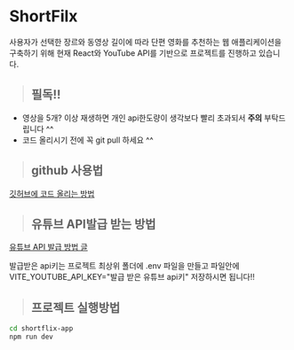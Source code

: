 # ShortFilx
사용자가 선택한 장르와 동영상 길이에 따라 단편 영화를 추천하는 웹 애플리케이션을 구축하기 위해 현재 React와 YouTube API를 기반으로 프로젝트를 진행하고 있습니다.


>
> ## 필독!!
* 영상을 5개? 이상 재생하면 개인 api한도량이 생각보다 빨리 초과되서 **주의** 부탁드립니다 ^^
* 코드 올리시기 전에 꼭 git pull 하세요 ^^

> ## github 사용법
[깃허브에 코드 올리는 방법](https://velog.io/@gooriiie/Github-Github%EC%97%90-%EC%BD%94%EB%93%9C-%EC%98%AC%EB%A6%AC%EA%B8%B0)

> ## 유튜브 API발급 받는 방법
[유튜브 API 발급 방법 글](https://boleesystem.tistory.com/996)

발급받은 api키는 프로젝트 최상위 폴더에 .env 파일을 만들고 파일안에 VITE_YOUTUBE_API_KEY="발급 받은 유튜브 api키" 저장하시면 됩니다!!



> ## 프로젝트 실행방법

```bash
cd shortflix-app
npm run dev
```
